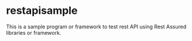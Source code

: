 # restapisample
This is a sample program or framework to test rest API using Rest Assured libraries or framework.
